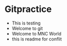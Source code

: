 # Gitpractice
* This is testing
* Welcome to git
* Welcome to MNC World
* this is readme for conflit
